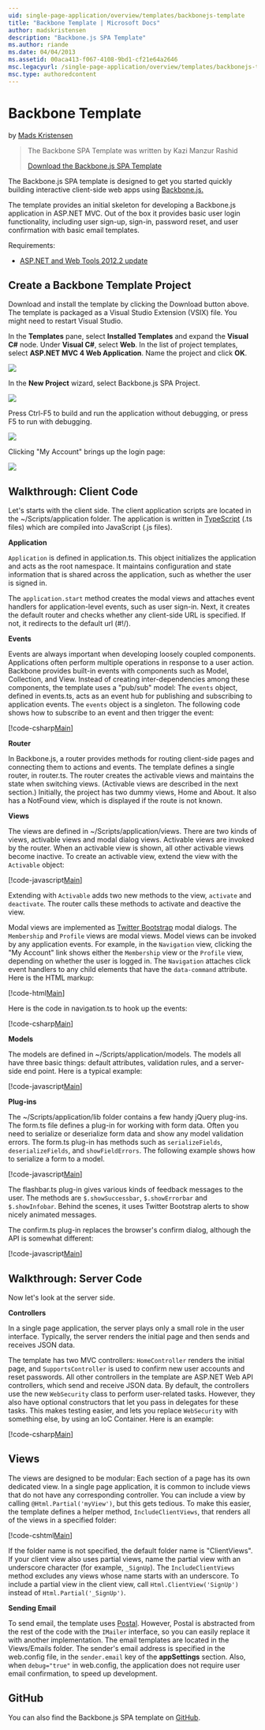 ```yaml
---
uid: single-page-application/overview/templates/backbonejs-template
title: "Backbone Template | Microsoft Docs"
author: madskristensen
description: "Backbone.js SPA Template"
ms.author: riande
ms.date: 04/04/2013
ms.assetid: 00aca413-f067-4108-9bd1-cf21e64a2646
msc.legacyurl: /single-page-application/overview/templates/backbonejs-template
msc.type: authoredcontent
---
```

# Backbone Template

by [Mads Kristensen](https://github.com/madskristensen)

> The Backbone SPA Template was written by Kazi Manzur Rashid
> 
> [Download the Backbone.js SPA Template](https://go.microsoft.com/fwlink/?LinkId=293631)


The Backbone.js SPA template is designed to get you started quickly building interactive client-side web apps using [Backbone.js.](http://backbonejs.org/)

The template provides an initial skeleton for developing a Backbone.js application in ASP.NET MVC. Out of the box it provides basic user login functionality, including user sign-up, sign-in, password reset, and user confirmation with basic email templates.

Requirements:

- [ASP.NET and Web Tools 2012.2 update](https://go.microsoft.com/fwlink/?LinkId=282650)

## Create a Backbone Template Project

Download and install the template by clicking the Download button above. The template is packaged as a Visual Studio Extension (VSIX) file. You might need to restart Visual Studio.

In the **Templates** pane, select **Installed Templates** and expand the **Visual C#** node. Under **Visual C#**, select **Web**. In the list of project templates, select **ASP.NET MVC 4 Web Application**. Name the project and click **OK**.

![](backbonejs-template/_static/image1.png)

In the **New Project** wizard, select Backbone.js SPA Project.

![](backbonejs-template/_static/image2.png)

Press Ctrl-F5 to build and run the application without debugging, or press F5 to run with debugging.

![](backbonejs-template/_static/image3.png)

Clicking "My Account" brings up the login page:

![](backbonejs-template/_static/image4.png)

## Walkthrough: Client Code

Let's starts with the client side. The client application scripts are located in the ~/Scripts/application folder. The application is written in [TypeScript](http://www.typescriptlang.org/) (.ts files) which are compiled into JavaScript (.js files).

**Application**

`Application` is defined in application.ts. This object initializes the application and acts as the root namespace. It maintains configuration and state information that is shared across the application, such as whether the user is signed in.

The `application.start` method creates the modal views and attaches event handlers for application-level events, such as user sign-in. Next, it creates the default router and checks whether any client-side URL is specified. If not, it redirects to the default url (#!/).

**Events**

Events are always important when developing loosely coupled components. Applications often perform multiple operations in response to a user action. Backbone provides built-in events with components such as Model, Collection, and View. Instead of creating inter-dependencies among these components, the template uses a "pub/sub" model: The `events` object, defined in events.ts, acts as an event hub for publishing and subscribing to application events. The `events` object is a singleton. The following code shows how to subscribe to an event and then trigger the event:

[!code-csharp[Main](backbonejs-template/samples/sample1.cs)]

**Router**

In Backbone.js, a router provides methods for routing client-side pages and connecting them to actions and events. The template defines a single router, in router.ts. The router creates the activable views and maintains the state when switching views. (Activable views are described in the next section.) Initially, the project has two dummy views, Home and About. It also has a NotFound view, which is displayed if the route is not known.

**Views**

The views are defined in ~/Scripts/application/views. There are two kinds of views, activable views and modal dialog views. Activable views are invoked by the router. When an activable view is shown, all other activable views become inactive. To create an activable view, extend the view with the `Activable` object:

[!code-javascript[Main](backbonejs-template/samples/sample2.js)]

Extending with `Activable` adds two new methods to the view, `activate` and `deactivate`. The router calls these methods to activate and deactive the view.

Modal views are implemented as [Twitter Bootstrap](http://twitter.github.com/bootstrap/) modal dialogs. The `Membership` and `Profile` views are modal views. Model views can be invoked by any application events. For example, in the `Navigation` view, clicking the "My Account" link shows either the `Membership` view or the `Profile` view, depending on whether the user is logged in. The `Navigation` attaches click event handlers to any child elements that have the `data-command` attribute. Here is the HTML markup:

[!code-html[Main](backbonejs-template/samples/sample3.html)]

Here is the code in navigation.ts to hook up the events:

[!code-csharp[Main](backbonejs-template/samples/sample4.cs)]

**Models**

The models are defined in ~/Scripts/application/models. The models all have three basic things: default attributes, validation rules, and a server-side end point. Here is a typical example:

[!code-javascript[Main](backbonejs-template/samples/sample5.js)]

**Plug-ins**

The ~/Scripts/application/lib folder contains a few handy jQuery plug-ins. The form.ts file defines a plug-in for working with form data. Often you need to serialize or deserialize form data and show any model validation errors. The form.ts plug-in has methods such as `serializeFields`, `deserializeFields`, and `showFieldErrors`. The following example shows how to serialize a form to a model.

[!code-javascript[Main](backbonejs-template/samples/sample6.js)]

The flashbar.ts plug-in gives various kinds of feedback messages to the user. The methods are `$.showSuccessbar`, `$.showErrorbar` and `$.showInfobar`. Behind the scenes, it uses Twitter Bootstrap alerts to show nicely animated messages.

The confirm.ts plug-in replaces the browser's confirm dialog, although the API is somewhat different:

[!code-javascript[Main](backbonejs-template/samples/sample7.js)]

## Walkthrough: Server Code

Now let's look at the server side.

**Controllers**

In a single page application, the server plays only a small role in the user interface. Typically, the server renders the initial page and then sends and receives JSON data.

The template has two MVC controllers: `HomeController` renders the initial page, and `SupportsController` is used to confirm new user accounts and reset passwords. All other controllers in the template are ASP.NET Web API controllers, which send and receive JSON data. By default, the controllers use the new `WebSecurity` class to perform user-related tasks. However, they also have optional constructors that let you pass in delegates for these tasks. This makes testing easier, and lets you replace `WebSecurity` with something else, by using an IoC Container. Here is an example:

[!code-csharp[Main](backbonejs-template/samples/sample8.cs)]

## Views

The views are designed to be modular: Each section of a page has its own dedicated view. In a single page application, it is common to include views that do not have any corresponding controller. You can include a view by calling `@Html.Partial('myView')`, but this gets tedious. To make this easier, the template defines a helper method, `IncludeClientViews`, that renders all of the views in a specified folder:

[!code-cshtml[Main](backbonejs-template/samples/sample9.cshtml)]

If the folder name is not specified, the default folder name is "ClientViews". If your client view also uses partial views, name the partial view with an underscore character (for example, `_SignUp`). The `IncludeClientViews` method excludes any views whose name starts with an underscore. To include a partial view in the client view, call `Html.ClientView('SignUp')` instead of `Html.Partial('_SignUp')`.

**Sending Email**

To send email, the template uses [Postal](http://aboutcode.net/postal). However, Postal is abstracted from the rest of the code with the `IMailer` interface, so you can easily replace it with another implementation. The email templates are located in the Views/Emails folder. The sender's email address is specified in the web.config file, in the `sender.email` key of the **appSettings** section. Also, when `debug="true"` in web.config, the application does not require user email confirmation, to speed up development.

## GitHub

You can also find the Backbone.js SPA template on [GitHub](https://github.com/kazimanzurrashid/AspNetMvcBackboneJsSpa).
